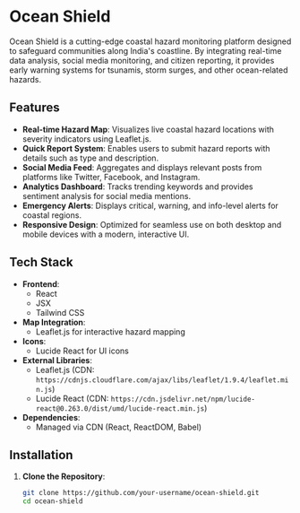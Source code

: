 # Ocean Shield

Ocean Shield is a cutting-edge coastal hazard monitoring platform designed to safeguard communities along India's coastline. By integrating real-time data analysis, social media monitoring, and citizen reporting, it provides early warning systems for tsunamis, storm surges, and other ocean-related hazards.

## Features

- **Real-time Hazard Map**: Visualizes live coastal hazard locations with severity indicators using Leaflet.js.
- **Quick Report System**: Enables users to submit hazard reports with details such as type and description.
- **Social Media Feed**: Aggregates and displays relevant posts from platforms like Twitter, Facebook, and Instagram.
- **Analytics Dashboard**: Tracks trending keywords and provides sentiment analysis for social media mentions.
- **Emergency Alerts**: Displays critical, warning, and info-level alerts for coastal regions.
- **Responsive Design**: Optimized for seamless use on both desktop and mobile devices with a modern, interactive UI.

## Tech Stack

- **Frontend**:
  - React
  - JSX
  - Tailwind CSS
- **Map Integration**:
  - Leaflet.js for interactive hazard mapping
- **Icons**:
  - Lucide React for UI icons
- **External Libraries**:
  - Leaflet.js (CDN: `https://cdnjs.cloudflare.com/ajax/libs/leaflet/1.9.4/leaflet.min.js`)
  - Lucide React (CDN: `https://cdn.jsdelivr.net/npm/lucide-react@0.263.0/dist/umd/lucide-react.min.js`)
- **Dependencies**:
  - Managed via CDN (React, ReactDOM, Babel)

## Installation

1. **Clone the Repository**:
   ```bash
   git clone https://github.com/your-username/ocean-shield.git
   cd ocean-shield
